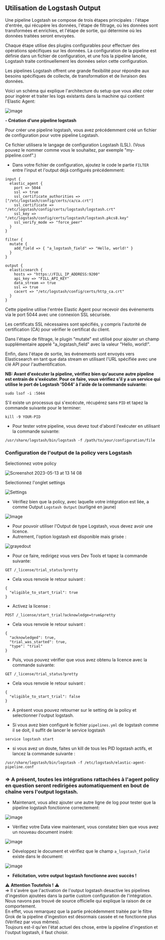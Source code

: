 ## Utilisation de Logstash Output 

Une pipeline Logstash se compose de trois étapes principales : l'étape d'entrée, qui récupère les données, l'étape de filtrage, où les données sont transformées et enrichies, et l'étape de sortie, qui détermine où les données traitées seront envoyées. 

Chaque étape utilise des plugins configurables pour effectuer des opérations spécifiques sur les données. La configuration de la pipeline est définie dans un fichier de configuration, et une fois la pipeline lancée, Logstash traite continuellement les données selon cette configuration. 

Les pipelines Logstash offrent une grande flexibilité pour répondre aux besoins spécifiques de collecte, de transformation et de livraison des données.

Voici un schéma qui explique l'architecture du setup que vous allez créer pour ingérer et traiter les logs existants dans la machine qui contient l'Elastic Agent:

![image](https://github.com/kplr-training/Elastic-Ingest/assets/123748177/3e6b69e4-1f2a-40cd-ad7c-85e9fe285553)

**- Création d'une pipeline logstash**

Pour créer une pipeline logstash, vous avez précédemment créé un fichier de configuration pour votre pipeline Logstash. 

Ce fichier utilisera le langage de configuration Logstash (LSL). 
(Vous pouvez le nommer comme vous le souhaitez, par exemple "my-pipeline.conf".)

- Dans votre fichier de configuration, ajoutez le code le partie `FILTER` entre l'input et l'output déjà configurés précédemment:

```
input {
  elastic_agent {
    port => 5044
    ssl => true
    ssl_certificate_authorities => ["/etc/logstash/config/certs/ca/ca.crt"]
    ssl_certificate => "/etc/logstash/config/certs/logstash/logstash.crt"
    ssl_key => "/etc/logstash/config/certs/logstash/logstash.pkcs8.key"
    ssl_verify_mode => "force_peer"
  }
}

filter {
  mutate {
    add_field => { "a_logstash_field" => "Hello, world!" }
  }
}

output {
  elasticsearch {
    hosts => "https://FILL_IP_ADDRESS:9200"
    api_key => "FILL_API_KEY"
    data_stream => true
    ssl => true
    cacert => "/etc/logstash/config/certs/http_ca.crt"
  }
}
```

Cette pipeline utilise l'entrée Elastic Agent pour recevoir des événements via le port 5044 avec une connexion SSL sécurisée. 

Les certificats SSL nécessaires sont spécifiés, y compris l'autorité de certification (CA) pour vérifier le certificat du client. 

Dans l'étape de filtrage, le plugin "mutate" est utilisé pour ajouter un champ supplémentaire appelé "a_logstash_field" avec la valeur "Hello, world!". 

Enfin, dans l'étape de sortie, les événements sont envoyés vers Elasticsearch en tant que data stream en utilisant l'URL spécifiée avec une clé API pour l'authentification. 



**NB: Avant d'exécuter la pipeline, vérifiez bien qu'aucune autre pipeline est entrain de s'exécuter. Pour ce faire, vous vérifiez s'il y a un service qui utilise le port de Logstash '5044' à l'aide de la commande suivante:**

```
sudo lsof -i :5044
```

S'il existe un processus qui s'excécute, récupérez sans `PID` et tapez la commande suivante pour le terminer:

```
kill -9 YOUR-PID
```

- Pour tester votre pipeline, vous devez tout d'abord l'exécuter en utilisant la commande suivante: 

```
/usr/share/logstash/bin/logstash -f /path/to/your/configuration/file
```

### Configuration de l'output de la policy vers Logstash

Selectionnez votre policy

![Screenshot 2023-05-13 at 13 14 08](https://github.com/kplr-training/Elastic-Ingest/assets/123651815/4465fc4d-f1a5-46d7-a7d0-71d821e7b00f)

Selectionnez l'onglet settings

![Settings](https://github.com/kplr-training/Elastic-Ingest/assets/123651815/f0a041c6-c1e0-40bd-b7b2-8803ffdfe542)

- Vérifiez bien que la policy, avec laquelle votre intégration est liée, a comme Output `Logstash Output`
(surligné en jaune)

![Image](https://github.com/kplr-training/Elastic-Ingest/assets/123748177/efa4863c-d4b5-4177-b26d-6359b5e2db87)

- Pour pouvoir utiliser l'Output de type Logstash, vous devez avoir une licence.
- Autrement, l'option logstash est disponible mais grisée : 

![grayedout](https://github.com/kplr-training/Elastic-Ingest/assets/123651815/ebaaf97b-3a9a-411d-a272-007967679068)

- Pour ce faire, redirigez vous vers Dev Tools et tapez la commande suivante:

```GET /_license/trial_status?pretty```

- Cela vous renvoie le retour suivant : 

```
{
  "eligible_to_start_trial": true
}
```

- Activez la license : 

```POST /_license/start_trial?acknowledge=true&pretty```

- Cela vous renvoie le retour suivant : 

```
{
  "acknowledged": true,
  "trial_was_started": true,
  "type": "trial"
}
```


- Puis, vous pouvez vérifier que vous avez obtenu la licence avec la commande suivante:

```GET /_license/trial_status?pretty```

- Cela vous renvoie le retour suivant : 

```
{
  "eligible_to_start_trial": false
}
```

- A présent vous pouvez retourner sur le setting de la policy et selectionner l'output logstash.

- Si vous avez bien configuré le fichier `pipelines.yml` de logstash comme il se doit, il suffit de lancer le service logstash

`service logstash start`

- si vous avez un doute, faites un kill de tous les PID logstash actifs, 
et lancez la commande suivante :

`/usr/share/logstash/bin/logstash -f /etc/logstash/elastic-agent-pipeline.conf`

### => A présent, toutes les intégrations rattachées à l'agent policy en question seront redirigées automatiquement en bout de chaîne vers l'output logstash.

- Maintenant, vous allez ajouter une autre ligne de log pour tester que la pipeline logstash fonctionne correctement:

![image](https://github.com/kplr-training/Elastic-Ingest/assets/123748177/d491179b-40c0-4b08-afa0-d3d005c29fe5)

- Vérifiez votre Data view maintenant, vous constatez bien que vous avez un nouveau document inséré: 

![image](https://github.com/kplr-training/Elastic-Ingest/assets/123748177/e6806427-fe74-4500-bd63-aa8bf9126c21)

- Développez le document et vérifiez que le champ `a_logstash_field` existe dans le document: 

![image](https://github.com/kplr-training/Elastic-Ingest/assets/123748177/4e72a915-80fd-4767-a670-d3bd2c22266f)

- **Félicitation, votre output logstash fonctionne avec succès !**

:warning: **Attention Toutefois !** :warning:<br>
=> Il s'avère que l'activation de l'output logstash desactive les pipelines d'ingestion ajoutées dans la partie custom configuration de l'intégration. Nous navons pas trouvé de source officielle qui explique la raison de ce comportement. <br>
En effet, vous remarquez que la partie précédemment traitée par le filtre Grok de la pipeline d'ingestion est désormais cassée et ne fonctionne plus (Vérifiez par vous mêmes). <br>
Toujours est-il qu'en l'état actuel des chose, entre la pipeline d'ingestion et l'output logstash, il faut choisir. <br>

